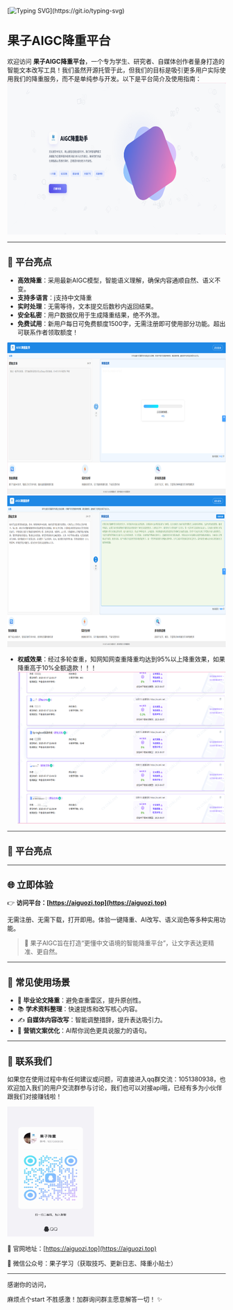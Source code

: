 [![Typing SVG](https://readme-typing-svg.herokuapp.com?color=%2300C853&size=30&center=true&vCenter=true&width=800&lines=你好，欢迎使用果子AIGC降重平台;项目可个人搭建上线，涵盖支付，备案，小程序;如果你也想搭建个人副业网站，可以进群联系;欢迎随时打扰~)](https://git.io/typing-svg)


# 果子AIGC降重平台

欢迎访问 **果子AIGC降重平台**，一个专为学生、研究者、自媒体创作者量身打造的智能文本改写工具！我们虽然开源托管于此，但我们的目标是吸引更多用户实际使用我们的降重服务，而不是单纯参与开发。以下是平台简介及使用指南：
<img src="./Snipaste_2025-07-15_09-03-52.png" alt="qq群" width="600" height="350">

---

## 🚀 平台亮点

- **高效降重**：采用最新AIGC模型，智能语义理解，确保内容通顺自然、语义不变。
- **支持多语言**：j支持中文降重
- **实时处理**：无需等待，文本提交后数秒内返回结果。
- **安全私密**：用户数据仅用于生成降重结果，绝不外泄。
- **免费试用**：新用户每日可免费额度1500字，无需注册即可使用部分功能。超出可联系作者领取额度！
<img src="./Snipaste_2025-07-15_09-05-32.png" alt="qq群" width="600" height="350">
<img src="./Snipaste_2025-07-16_11-35-57.png" alt="qq群" width="600" height="350">

- **权威效果**：经过多轮查重，知网知网查重降重均达到95%以上降重效果，如果降重高于10%全额退款！！！
  <img src="./Snipaste_2025-07-16_11-45-04.png" alt="qq群" width="600" height="350">
---
## 🚀 平台亮点


---
## 🌐 立即体验

👉 **访问平台：[https://aiguozi.top](https://aiguozi.top)**

无需注册、无需下载，打开即用。体验一键降重、AI改写、语义润色等多种实用功能。

> 🎯 果子AIGC旨在打造“更懂中文语境的智能降重平台”，让文字表达更精准、更自然。

---

## 🧩 常见使用场景

- 📝 **毕业论文降重**：避免查重雷区，提升原创性。
- 📚 **学术资料整理**：快速提炼和改写核心内容。
- ✍️ **自媒体内容改写**：智能调整措辞，提升表达吸引力。
- 📢 **营销文案优化**：AI帮你润色更具说服力的语句。

---

## 📎 联系我们

如果您在使用过程中有任何建议或问题，可直接进入qq群交流：1051380938，也欢迎加入我们的用户交流群参与讨论，我们也可以对接api哦，已经有多为小伙伴跟我们对接赚钱啦！

<img src="./微信图片_2025-07-15_085928_339.jpg" alt="qq群" width="200" height="300">

📮 官网地址：[https://aiguozi.top](https://aiguozi.top)

📌 微信公众号：果子学习（获取技巧、更新日志、降重小贴士）

---

感谢你的访问，

麻烦点个start 不胜感激！加群询问群主愿意解答一切！ ✨

